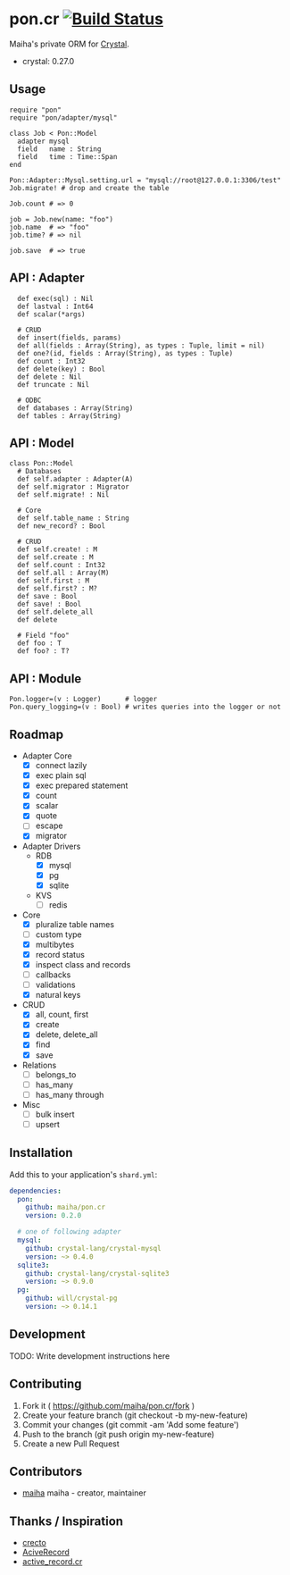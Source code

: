 # pon.cr [![Build Status](https://travis-ci.org/maiha/pon.cr.svg?branch=master)](https://travis-ci.org/maiha/pon.cr)

Maiha's private ORM for [Crystal](http://crystal-lang.org/).

- crystal: 0.27.0

## Usage

```crystal
require "pon"
require "pon/adapter/mysql"

class Job < Pon::Model
  adapter mysql
  field   name : String
  field   time : Time::Span
end

Pon::Adapter::Mysql.setting.url = "mysql://root@127.0.0.1:3306/test"
Job.migrate! # drop and create the table

Job.count # => 0

job = Job.new(name: "foo")
job.name  # => "foo"
job.time? # => nil

job.save  # => true
```

## API : Adapter

```crystal
  def exec(sql) : Nil
  def lastval : Int64
  def scalar(*args)

  # CRUD
  def insert(fields, params)
  def all(fields : Array(String), as types : Tuple, limit = nil)
  def one?(id, fields : Array(String), as types : Tuple)
  def count : Int32
  def delete(key) : Bool
  def delete : Nil
  def truncate : Nil

  # ODBC
  def databases : Array(String)
  def tables : Array(String)
```

## API : Model

```crystal
class Pon::Model
  # Databases
  def self.adapter : Adapter(A)
  def self.migrator : Migrator
  def self.migrate! : Nil

  # Core
  def self.table_name : String
  def new_record? : Bool

  # CRUD
  def self.create! : M
  def self.create : M
  def self.count : Int32
  def self.all : Array(M)
  def self.first : M
  def self.first? : M?
  def save : Bool
  def save! : Bool
  def self.delete_all
  def delete

  # Field "foo"
  def foo : T
  def foo? : T?
```

## API : Module

```crystal
Pon.logger=(v : Logger)      # logger
Pon.query_logging=(v : Bool) # writes queries into the logger or not
```

## Roadmap

- Adapter Core
  - [x] connect lazily
  - [x] exec plain sql
  - [x] exec prepared statement
  - [x] count
  - [x] scalar
  - [x] quote
  - [ ] escape
  - [x] migrator
- Adapter Drivers
  - RDB
    - [x] mysql
    - [x] pg
    - [x] sqlite
  - KVS
    - [ ] redis
- Core
  - [x] pluralize table names
  - [ ] custom type
  - [x] multibytes
  - [x] record status
  - [x] inspect class and records
  - [ ] callbacks
  - [ ] validations
  - [x] natural keys
- CRUD
  - [x] all, count, first
  - [x] create
  - [x] delete, delete_all
  - [x] find
  - [x] save
- Relations
  - [ ] belongs_to
  - [ ] has_many
  - [ ] has_many through
- Misc
  - [ ] bulk insert
  - [ ] upsert

## Installation

Add this to your application's `shard.yml`:

```yaml
dependencies:
  pon:
    github: maiha/pon.cr
    version: 0.2.0

  # one of following adapter
  mysql:
    github: crystal-lang/crystal-mysql
    version: ~> 0.4.0
  sqlite3:
    github: crystal-lang/crystal-sqlite3
    version: ~> 0.9.0
  pg:
    github: will/crystal-pg
    version: ~> 0.14.1
```

## Development

TODO: Write development instructions here

## Contributing

1. Fork it ( https://github.com/maiha/pon.cr/fork )
2. Create your feature branch (git checkout -b my-new-feature)
3. Commit your changes (git commit -am 'Add some feature')
4. Push to the branch (git push origin my-new-feature)
5. Create a new Pull Request

## Contributors

- [maiha](https://github.com/maiha) maiha - creator, maintainer

## Thanks / Inspiration

* [crecto](https://github.com/Crecto/crecto)
* [AciveRecord](https://github.com/rails/rails/tree/master/activerecord)
* [active_record.cr](https://github.com/waterlink/active_record.cr)
